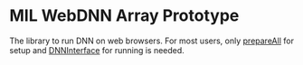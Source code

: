 # MIL WebDNN Array Prototype

The library to run DNN on web browsers.
For most users, only [prepareAll](./modules/webdnn.html#prepareall) 
for setup and [DNNInterface](./interfaces/webdnn.dnninterface.html) for running is needed.
